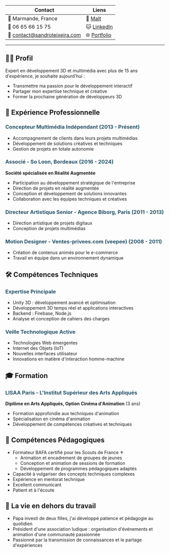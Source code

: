 | Contact | Liens |
|---------|-------|
| 📍 Marmande, France | 💼 [Malt](https://www.malt.fr/profile/sandroteixeira) |
| 📱 06 65 66 15 75 | 🐱 [LinkedIn](https://www.linkedin.com/in/sandro-teixeira-91967721/) |
| 📧 contact@sandroteixeira.com | 🌐 [Portfolio](https://sandroteixeira.com) |

---

## 👨‍💻 Profil

Expert en développement 3D et multimédia avec plus de 15 ans d'expérience, je souhaite aujourd'hui :
- Transmettre ma passion pour le développement interactif
- Partager mon expertise technique et créative
- Former la prochaine génération de développeurs 3D

## 💼 Expérience Professionnelle

<h3 style="color: #275369;">Concepteur Multimédia Indépendant (2013 - Présent)</h3>

- Accompagnement de clients dans leurs projets multimédias
- Développement de solutions créatives et techniques
- Gestion de projets en totale autonomie

<h3 style="color: #275369;">Associé - So Loon, Bordeaux (2016 - 2024)</h3>

**Société spécialisée en Réalité Augmentée**
- Participation au développement stratégique de l'entreprise
- Direction de projets en réalité augmentée
- Conception et développement de solutions innovantes
- Collaboration avec les équipes techniques et créatives

<h3 style="color: #275369;">Directeur Artistique Senior - Agence Biborg, Paris (2011 - 2013)</h3>

- Direction artistique de projets digitaux
- Conception  de projets multimédias

<h3 style="color: #275369;">Motion Designer - Ventes-privees.com (veepee) (2008 - 2011)</h3>

- Création de contenus animés pour le e-commerce
- Travail en équipe dans un environnement dynamique

## 🛠 Compétences Techniques

<h3 style="color: #275369;">Expertise Principale</h3>

- Unity 3D : développement avancé et optimisation
- Développement 3D temps réel et applications interactives
- Backend : Firebase, Node.js
- Analyse et conception de cahiers des charges

<h3 style="color: #275369;">Veille Technologique Active</h3>

- Technologies Web émergentes
- Internet des Objets (IoT)
- Nouvelles interfaces utilisateur
- Innovations en matière d'interaction homme-machine

## 🎓 Formation
<h3 style="color: #275369;">LISAA Paris - L'Institut Supérieur des Arts Appliqués</h3>

**Diplôme en Arts Appliqués, Option Cinéma d'Animation** (3 ans)
- Formation approfondie aux techniques d'animation
- Spécialisation en cinéma d'animation
- Développement de compétences créatives et techniques

## 👥 Compétences Pédagogiques
- Formateur BAFA certifié pour les Scouts de France ⚜️
  - Animation et encadrement de groupes de jeunes
  - Conception et animation de sessions de formation
  - Développement de programmes pédagogiques adaptés
- Capacité à vulgariser des concepts techniques complexes
- Expérience en mentorat technique
- Excellent communicant
- Patient et à l'écoute

## 🌟 La vie en dehors du travail

- Papa investi de deux filles, j'ai développé patience et pédagogie au quotidien
- Président d'une association ludique : organisation d'événements et animation d'une communauté passionnée
- Passionné par la transmission de connaissances et le partage d'expériences
